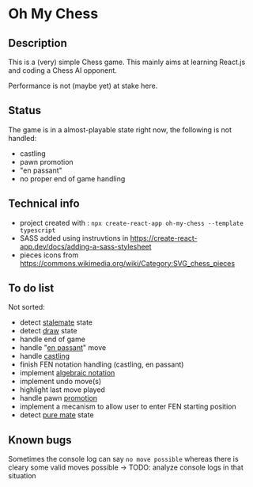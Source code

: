 # Oh My Chess

## Description

This is a (very) simple Chess game. This mainly aims at learning React.js and coding a Chess AI opponent.

Performance is not (maybe yet) at stake here.

## Status

The game is in a almost-playable state right now, the following is not handled:

- castling
- pawn promotion
- "en passant"
- no proper end of game handling

## Technical info

- project created with : `npx create-react-app oh-my-chess --template typescript`
- SASS added using instruvtions in https://create-react-app.dev/docs/adding-a-sass-stylesheet
- pieces icons from https://commons.wikimedia.org/wiki/Category:SVG_chess_pieces

## To do list

Not sorted:

- detect [stalemate](https://en.wikipedia.org/wiki/Stalemate) state
- detect [draw](https://en.wikipedia.org/wiki/Draw_(chess)) state
- handle end of game
- handle "[en passant](https://en.wikipedia.org/wiki/En_passant)" move
- handle [castling](https://en.wikipedia.org/wiki/Castling)
- finish FEN notation handling (castling, en passant)
- implement [algebraic notation](https://en.wikipedia.org/wiki/Algebraic_notation_(chess))
- implement undo move(s)
- highlight last move played
- handle pawn [promotion](https://en.wikipedia.org/wiki/Promotion_(chess))
- implement a mecanism to allow user to enter FEN starting position
- detect [pure mate](https://en.wikipedia.org/wiki/Pure_mate) state

## Known bugs

Sometimes the console log can say `no move possible` whereas there is cleary some valid moves possible -> TODO: analyze console logs in that situation
